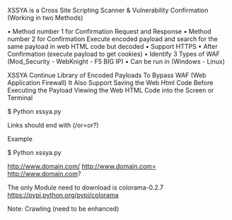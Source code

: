 XSSYA is a Cross Site Scripting Scanner & Vulnerability Confirmation (Working in two Methods)

•	Method number 1 for Confirmation Request and Response
•	Method number 2 for Confirmation Execute encoded payload and search for the same payload in web HTML code but decoded
•	Support HTTPS
•	After Confirmation (execute payload to get cookies)
•	Identify 3 Types of WAF (Mod_Security - WebKnight - F5 BIG IP)
•	Can be run in (Windows - Linux)


XSSYA Continue Library of Encoded Payloads To Bypass WAF (Web Application Firewall)
It Also Support Saving the Web Html Code Before Executing the Payload Viewing the Web HTML Code into the Screen or Terminal

$ Python xssya.py

Links should end with (/or=or?)

Example

$ Python xssya.py

http://www.domain.com/ http://www.domain.com= http://www.domain.com?

The only Module need to download is colorama-0.2.7 https://pypi.python.org/pypi/colorama

Note: Crawling (need to be enhanced)
